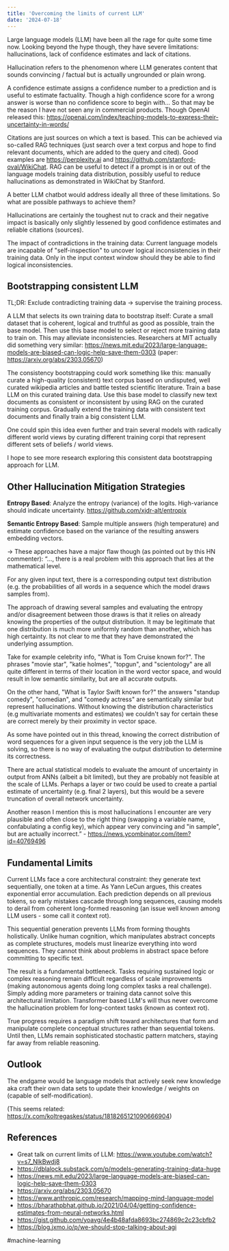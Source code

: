 ```yaml
---
title: 'Overcoming the limits of current LLM'
date: '2024-07-18'
---
```


Large language models (LLM) have been all the rage for quite some time now. Looking beyond the hype though, they have severe limitations: hallucinations, lack of confidence estimates and lack of citations.

Hallucination refers to the phenomenon where LLM generates content that sounds convincing / factual but is actually ungrounded or plain wrong.

A confidence estimate assigns a confidence number to a prediction and is useful to estimate factuality. Though a high confidence score for a wrong answer is worse than no confidence score to begin with… So that may be the reason I have not seen any in commercial products. Though OpenAI released this: <https://openai.com/index/teaching-models-to-express-their-uncertainty-in-words/>

Citations are just sources on which a text is based. This can be achieved via so-called RAG techniques (just search over a text corpus and hope to find relevant documents, which are added to the query and cited). Good examples are <https://perplexity.ai> and <https://github.com/stanford-oval/WikiChat>. RAG can be useful to detect if a prompt is in or out of the language models training data distribution, possibly useful to reduce hallucinations as demonstrated in WikiChat by Stanford.

A better LLM chatbot would address ideally all three of these limitations. So what are possible pathways to achieve them?

Hallucinations are certainly the toughest nut to crack and their negative impact is basically only slightly lessened by good confidence estimates and reliable citations (sources).

The impact of contradictions in the training data: Current language models are incapable of "self-inspection" to uncover logical inconsistencies in their training data. Only in the input context window should they be able to find logical inconsistencies.

## Bootstrapping consistent LLM

TL;DR: Exclude contradicting training data -> supervise the training process.

A LLM that selects its own training data to bootstrap itself: Curate a small dataset that is coherent, logical and truthful as good as possible, train the base model. Then use this base model to select or reject more training data to train on. This may alleviate inconsistencies. Researchers at MIT actually did something very similar: <https://news.mit.edu/2023/large-language-models-are-biased-can-logic-help-save-them-0303> (paper: <https://arxiv.org/abs/2303.05670>)

The consistency bootstrapping could work something like this: manually curate a high-quality (consistent) text corpus based on undisputed, well curated wikipedia articles and battle tested scientific literature. Train a base LLM on this curated training data. Use this base model to classify new text documents as consistent or inconsistent by using RAG on the curated training corpus. Gradually extend the training data with consistent text documents and finally train a big consistent LLM.

One could spin this idea even further and train several models with radically different world views by curating different training corpi that represent different sets of beliefs / world views.

I hope to see more research exploring this consistent data bootstrapping approach for LLM.

## Other Hallucination Mitigation Strategies

**Entropy Based**: Analyze the entropy (variance) of the logits. High-variance should indicate uncertainty. <https://github.com/xjdr-alt/entropix>

**Semantic Entropy Based**: Sample multiple answers (high temperature) and estimate confidence based on the variance of the resulting answers embedding vectors.

-> These approaches have a major flaw though (as pointed out by this HN commenter): “..., there is a real problem with this approach that lies at the mathematical level.

For any given input text, there is a corresponding output text distribution (e.g. the probabilities of all words in a sequence which the model draws samples from).

The approach of drawing several samples and evaluating the entropy and/or disagreement between those draws is that it relies on already knowing the properties of the output distribution. It may be legitimate that one distribution is much more uniformly random than another, which has high certainty. Its not clear to me that they have demonstrated the underlying assumption.

Take for example celebrity info, "What is Tom Cruise known for?". The phrases "movie star", "katie holmes", "topgun", and "scientology" are all quite different in terms of their location in the word vector space, and would result in low semantic similarity, but are all accurate outputs.

On the other hand, "What is Taylor Swift known for?" the answers "standup comedy", "comedian", and "comedy actress" are semantically similar but represent hallucinations. Without knowing the distribution characteristics (e.g multivariate moments and estimates) we couldn't say for certain these are correct merely by their proximity in vector space.

As some have pointed out in this thread, knowing the correct distribution of word sequences for a given input sequence is the very job the LLM is solving, so there is no way of evaluating the output distribution to determine its correctness.

There are actual statistical models to evaluate the amount of uncertainty in output from ANNs (albeit a bit limited), but they are probably not feasible at the scale of LLMs. Perhaps a layer or two could be used to create a partial estimate of uncertainty (e.g. final 2 layers), but this would be a severe truncation of overall network uncertainty.

Another reason I mention this is most hallucinations I encounter are very plausible and often close to the right thing (swapping a variable name, confabulating a config key), which appear very convincing and "in sample", but are actually incorrect.” - <https://news.ycombinator.com/item?id=40769496>

## Fundamental Limits

Current LLMs face a core architectural constraint: they generate text sequentially, one token at a time. As Yann LeCun argues, this creates exponential error accumulation. Each prediction depends on all previous tokens, so early mistakes cascade through long sequences, causing models to derail from coherent long-formed reasoning (an issue well known among LLM users - some call it context rot).

This sequential generation prevents LLMs from forming thoughts holistically. Unlike human cognition, which manipulates abstract concepts as complete structures, models must linearize everything into word sequences. They cannot think about problems in abstract space before committing to specific text.

The result is a fundamental bottleneck. Tasks requiring sustained logic or complex reasoning remain difficult regardless of scale improvements (making autonomous agents doing long complex tasks a real challenge). Simply adding more parameters or training data cannot solve this architectural limitation. Transformer based LLM's will thus never overcome the hallucination problem for long-context tasks (known as context rot).

True progress requires a paradigm shift toward architectures that form and manipulate complete conceptual structures rather than sequential tokens. Until then, LLMs remain sophisticated stochastic pattern matchers, staying far away from reliable reasoning.

## Outlook

The endgame would be language models that actively seek new knowledge aka craft their own data sets to update their knowledge / weights on (capable of self-modification).

(This seems related: <https://x.com/koltregaskes/status/1818265121090666904>)

## References

- Great talk on current limits of LLM: <https://www.youtube.com/watch?v=s7_NlkBwdj8>
- <https://dblalock.substack.com/p/models-generating-training-data-huge>
- <https://news.mit.edu/2023/large-language-models-are-biased-can-logic-help-save-them-0303>
- <https://arxiv.org/abs/2303.05670>
- <https://www.anthropic.com/research/mapping-mind-language-model>
- <https://bharathpbhat.github.io/2021/04/04/getting-confidence-estimates-from-neural-networks.html>
- <https://gist.github.com/yoavg/4e4b48afda8693bc274869c2c23cbfb2>
- <https://blog.jxmo.io/p/we-should-stop-talking-about-agi>

#machine-learning
